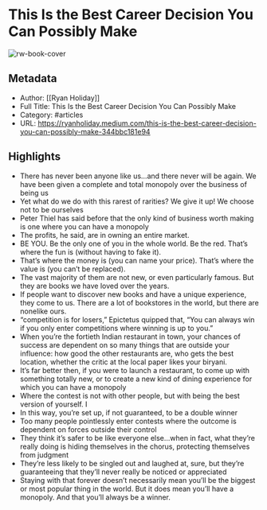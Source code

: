 # This Is the Best Career Decision You Can Possibly Make

![rw-book-cover](https://readwise-assets.s3.amazonaws.com/static/images/article3.5c705a01b476.png)

## Metadata
- Author: [[Ryan Holiday]]
- Full Title: This Is the Best Career Decision You Can Possibly Make
- Category: #articles
- URL: https://ryanholiday.medium.com/this-is-the-best-career-decision-you-can-possibly-make-344bbc181e94

## Highlights
- There has never been anyone like us…and there never will be again. We have been given a complete and total monopoly over the business of being us
- Yet what do we do with this rarest of rarities? We give it up! We choose not to be ourselves
- Peter Thiel has said before that the only kind of business worth making is one where you can have a monopoly
- The profits, he said, are in owning an entire market.
- BE YOU. Be the only one of you in the whole world. Be the red. That’s where the fun is (without having to fake it).
- That’s where the money is (you can name your price). That’s where the value is (you can’t be replaced).
- The vast majority of them are not new, or even particularly famous. But they are books we have loved over the years.
- If people want to discover new books and have a unique experience, they come to us. There are a lot of bookstores in the world, but there are nonelike ours.
- “competition is for losers,” Epictetus quipped that, “You can always win if you only enter competitions where winning is up to you.”
- When you’re the fortieth Indian restaurant in town, your chances of success are dependent on so many things that are outside your influence: how good the other restaurants are, who gets the best location, whether the critic at the local paper likes your biryani.
- It’s far better then, if you were to launch a restaurant, to come up with something totally new, or to create a new kind of dining experience for which you can have a monopoly
- Where the contest is not with other people, but with being the best version of yourself. I
- In this way, you’re set up, if not guaranteed, to be a double winner
- Too many people pointlessly enter contests where the outcome is dependent on forces outside their control
- They think it’s safer to be like everyone else…when in fact, what they’re really doing is hiding themselves in the chorus, protecting themselves from judgment
- They’re less likely to be singled out and laughed at, sure, but they’re guaranteeing that they’ll never really be noticed or appreciated
- Staying with that forever doesn’t necessarily mean you’ll be the biggest or most popular thing in the world. But it does mean you’ll have a monopoly. And that you’ll always be a winner.
